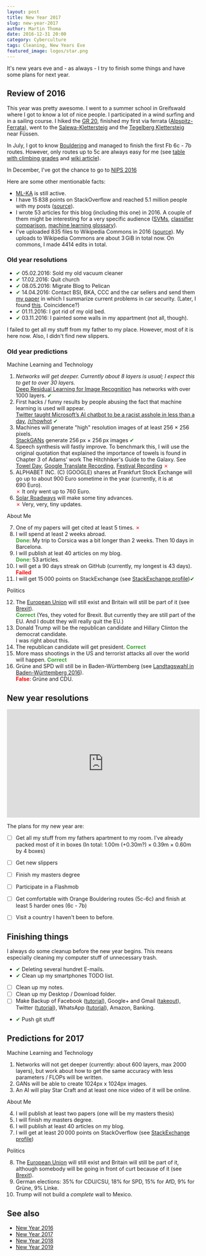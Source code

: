 ```yaml
---
layout: post
title: New Year 2017
slug: new-year-2017
author: Martin Thoma
date: 2016-12-31 20:00
category: Cyberculture
tags: Cleaning, New Years Eve
featured_image: logos/star.png
---
```


It's new years eve and - as always - I try to finish some things and have some
plans for next year.


## Review of 2016

This year was pretty awesome. I went to a summer school in Greifswald where
I got to know a lot of nice people. I participated in a wind surfing and in
a sailing course. I hiked the [GR 20](https://martin-thoma.com/gr-20/),
finished my first via ferrata ([Alpspitz-Ferrata](https://martin-thoma.com/alpspitze-via-ferrata/)),
went to the [Salewa-Klettersteig](http://www.klettersteig.de/klettersteig/salewa_klettersteig_iseler_oberjoch/1645) and
the [Tegelberg&nbsp;Klettersteig](http://www.klettersteig.de/klettersteig/tegelberg_klettersteig/1795) near Füssen.

In July, I got to know [Bouldering](https://en.wikipedia.org/wiki/Bouldering) and managed to finish the first Fb 6c - 7b routes. However, only routes up to 5c are always
easy for me (see [table with climbing grades](http://www.klettern.de/besser-klettern/schwierigkeitsgrade/vergleichstabelle-schwierigkeitsgrade-beim-klettern.159298.5.htm) and [wiki article](https://en.wikipedia.org/wiki/Grade_(climbing))).

In December, I've got the chance to go to [NIPS 2016](https://martin-thoma.com/nips-2016/)

Here are some other mentionable facts:

* [ML-KA](https://ml-ka.de/) is still active.
* I have 15&thinsp;838 points on StackOverflow and reached 5.1&nbsp;million people
  with my posts ([source](http://stackoverflow.com/users/562769/martin-thoma)).
* I wrote 53&nbsp;articles for this blog (including this one) in 2016. A couple
  of them might be interesting for a very specific audience ([SVMs](https://martin-thoma.com/svm-with-sklearn/), [classifier comparison](https://martin-thoma.com/comparing-classifiers/),
  [machine learning glossary](https://martin-thoma.com/ml-glossary/)).
* I've uploaded 835&nbsp;files to Wikipedia Commons in 2016 (<a href="http://tools.wmflabs.org/ptools/uploadsum.php?user=MartinThoma">source</a>). My uploads to Wikipedia Commons
  are about 3&thinsp;GiB in total now. On commons, I made 4414&nbsp;edits in total.


### Old year resolutions

* <span style="color:green;">&#x2714;</span> 05.02.2016: Sold my old vacuum cleaner
* <span style="color:green;">&#x2714;</span> 17.02.2016: Quit church
* <span style="color:green;">&#x2714;</span> 08.05.2016: Migrate Blog to Pelican
* <span style="color:green;">&#x2714;</span> 14.04.2016: Contact BSI, BKA, CCC and the car sellers and send them
  [my paper](https://zenodo.org/record/50379) in which I summarize current
  problems in car security. (Later, I found [this](https://www.welt.de/wirtschaft/article154677618/BSI-Chef-warnt-vor-Toten-durch-Hackerangriffe-auf-Autos.html). Coincidence?)
* <span style="color:green;">&#x2714;</span> 01.11.2016: I got rid of my old bed.
* <span style="color:green;">&#x2714;</span> 03.11.2016: I painted some walls in my appartment (not all, though).

I failed to get all my stuff from my father to my place. However, most of it
is here now. Also, I didn't find new slippers.



### Old year predictions

Machine Learning and Technology

1. *Networks will get deeper. Currently about 8&nbsp;layers is usual; I expect this to get to over 30&nbsp;layers.*<br/>
   [Deep Residual Learning for Image Recognition](http://arxiv.org/abs/1512.03385) has networks with over 1000 layers. <span style="color:green;">&#x2714;</span>
2. First hacks / funny results by people abusing the fact that machine learning is used will appear.<br/>
   [Twitter taught Microsoft’s AI chatbot to be a racist asshole in less than a day](http://www.theverge.com/2016/3/24/11297050/tay-microsoft-chatbot-racist), [/r/howhot](https://www.reddit.com/r/howhot) <span style="color:green;">&#x2714;</span>
3. Machines will generate "high" resolution images of at least 256 &times; 256
   pixels.<br/>
   <a href="https://arxiv.org/abs/1612.03242">StackGANs</a> generate 256&thinsp;px &times; 256&thinsp;px images <span style="color:green;">&#x2714;</span>
4. Speech synthesis will fastly improve. To benchmark this, I will use the
   original quotation that explained the importance of towels is found in
   Chapter 3 of Adams' work The Hitchhiker's Guide to the
   Galaxy. See [Towel Day](https://en.wikipedia.org/wiki/Towel_Day), [Google Translate Recording](//martin-thoma.com/audio/2016-01-04-towel-quote-google.ogg), [Festival Recording](//martin-thoma.com/audio/2016-01-04-towel-quote-festival.ogg) <span style="color:red;">&#x2717;</span>
5. ALPHABET INC. (C) (GOOGLE) shares at Frankfurt Stock Exchange will go up to
   about 900&nbsp;Euro sometime in the year (currently, it is at 690&nbsp;Euro).<br/>
   <span style="color:red;">&#x2717;</span> It only went up to 760&nbsp;Euro.
6. [Solar Roadways](http://www.solarroadways.com/) will make some tiny
   advances.<br/>
   <span style="color:red;">&#x2717;</span> Very, very, tiny updates.

About Me

7. One of my papers will get cited at least 5&nbsp;times. <span style="color:red;">&#x2717;</span>
8. I will spend at least 2&nbsp;weeks abroad.<br/>
   <span style="color:#37a32f;font-weight:bold">Done</span>: My trip to Corsica was a bit longer than 2&nbsp;weeks. Then 10&thinsp;days in Barcelona.
9. I will publish at leat 40&nbsp;articles on my blog.<br/>
   <span style="color:#37a32f;font-weight:bold">Done</span>: 53&thinsp;articles.
10. I will get a 90&nbsp;days streak on GitHub (currently, my longest is
   43&nbsp;days).<br/>
   <span style="color:red;font-weight:bold">Failed</span>
11. I will get 15&thinsp;000 points on StackExchange (see [StackExchange profile](http://stackexchange.com/users/271958/martin-thoma?tab=accounts))<span style="color:green;">&#x2714;</span>

Politics

12. The [European Union](https://en.wikipedia.org/wiki/European_Union) will
    still exist and Britain will still be part of it
    (see [Brexit](https://de.wikipedia.org/wiki/Brexit)).<br/>
    <span style="color:#37a32f;font-weight:bold">Correct</span> (Yes, they voted for Brexit. But currently they are still part of the EU. And I doubt they will really quit the EU.)
13. Donald Trump will be the republican candidate and Hillary Clinton the
    democrat candidate.<br/>
    I was right about this.
14. The republican candidate will get president. <span style="color:#37a32f;font-weight:bold">Correct</span>
15. More mass shootings in the US and terrorist attacks all over the world will
    happen. <span style="color:#37a32f;font-weight:bold">Correct</span>
16. Grüne and SPD will still be in Baden-Württemberg (see [Landtagswahl in Baden-Württemberg 2016](https://de.wikipedia.org/wiki/Landtagswahl_in_Baden-W%C3%BCrttemberg_2016)).<br/>
    <span style="color:red;font-weight:bold">False</span>: Grüne and CDU.



## New year resolutions

<iframe width="512" height="288" src="https://www.youtube-nocookie.com/embed/yYMUCC9SFds" frameborder="0" allowfullscreen></iframe>

The plans for my new year are:

* [ ] Get all my stuff from my fathers apartment to my room. I've already packed
  most of it in boxes (In total: 1.00m (+0.30m?) × 0.39m × 0.60m by 4 boxes)
* [ ] Get new slippers
* [ ] Finish my masters degree
* [ ] Participate in a Flashmob
* [ ] Get comfortable with Orange Bouldering routes (5c-6c) and finish at least
      5 harder ones (6c - 7b)
* [ ] Visit a country I haven't been to before.


## Finishing things

I always do some cleanup before the new year begins. This means especially
cleaning my computer stuff of unnecessary trash.

* <span style="color:green;">&#x2714;</span> Deleting several hundret E-mails.
* <span style="color:green;">&#x2714;</span> Clean up my smartphones TODO list.
* [ ] Clean up my notes.
* [ ] Clean up my Desktop / Download folder.
* [ ] Make Backup of Facebook ([tutorial](https://www.facebook.com/help/131112897028467)), Google+ and Gmail ([takeout](https://takeout.google.com/settings/takeout)), Twitter ([tutorial](https://support.twitter.com/articles/20170320)), WhatsApp ([tutorial](https://www.whatsapp.com/faq/en/android/23756533)), Amazon, Banking.
* <span style="color:green;">&#x2714;</span> Push git stuff


## Predictions for 2017

Machine Learning and Technology

1. Networks will not get deeper (currently: about 600 layers, max 2000 layers),
   but work about how to get the same accuracy with less parameters / FLOPs
   will be written.
2. GANs will be able to create 1024px x 1024px images.
3. An AI will play Star Craft and at least one nice video of it will be online.


About Me

4. I will publish at least two papers (one will be my masters thesis)
5. I will finish my masters degree.
6. I will publish at least 40 articles on my blog.
7. I will get at least 20&thinsp;000 points on StackOverflow (see [StackExchange profile](http://stackexchange.com/users/271958/martin-thoma?tab=accounts))


Politics

8. The [European Union](https://en.wikipedia.org/wiki/European_Union) will
   still exist and Britain will still be part of it, although somebody will
   be going in front of curt because of it
    (see [Brexit](https://de.wikipedia.org/wiki/Brexit)).
9. German elections: 35% for CDU/CSU, 18% for SPD, 15% for AfD, 9% for Grüne,
   9% Linke.
10. Trump will not build a *complete* wall to Mexico.


## See also

* [New Year 2016](https://martin-thoma.com/new-year-2016)
* [New Year 2017](https://martin-thoma.com/new-year-2017)
* [New Year 2018](https://martin-thoma.com/new-year-2018)
* [New Year 2019](https://martin-thoma.com/new-year-2019)
